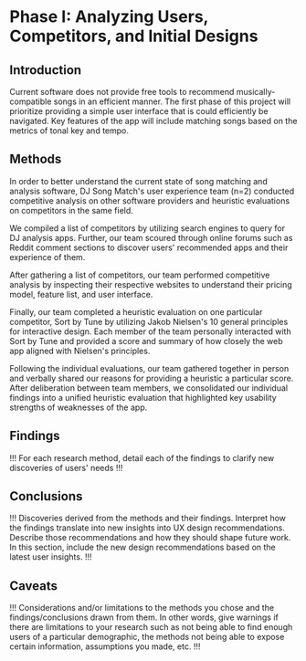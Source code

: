 # Phase I: Analyzing Users, Competitors, and Initial Designs

## Introduction

Current software does not provide free tools to recommend musically-compatible songs in an efficient manner. The first phase of this project will prioritize providing a simple user interface that is could efficiently be navigated. Key features of the app will include matching songs based on the metrics of tonal key and tempo.

## Methods

In order to better understand the current state of song matching and analysis software, DJ Song Match's user experience team (n=2) conducted competitive analysis on other software providers and heuristic evaluations on competitors in the same field.

We compiled a list of competitors by utilizing search engines to query for DJ analysis apps. Further, our team scoured through online forums such as Reddit comment sections to discover users' recommended apps and their experience of them.

After gathering a list of competitors, our team performed competitive analysis by inspecting their respective websites to understand their pricing model, feature list, and user interface.

Finally, our team completed a heuristic evaluation on one particular competitor, Sort by Tune by utilizing Jakob Nielsen's 10 general principles for interactive design. Each member of the team personally interacted with Sort by Tune and provided a score and summary of how closely the web app aligned with Nielsen's principles.

Following the individual evaluations, our team gathered together in person and verbally shared our reasons for providing a heuristic a particular score. After deliberation between team members, we consolidated our individual findings into a unified heuristic evaluation that highlighted key usability strengths of weaknesses of the app.

## Findings

!!! For each research method, detail each of the findings to clarify new discoveries of users' needs !!!

## Conclusions

!!! Discoveries derived from the methods and their findings. Interpret how the findings translate into new insights into UX design recommendations. Describe those recommendations and how they should shape future work. In this section, include the new design recommendations based on the latest user insights. !!!

## Caveats

!!! Considerations and/or limitations to the methods you chose and the findings/conclusions drawn from them. In other words, give warnings if there are limitations to your research such as not being able to find enough users of a particular demographic, the methods not being able to expose certain information, assumptions you made, etc. !!!
